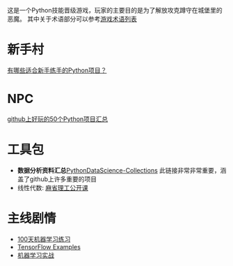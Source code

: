 这是一个Python技能晋级游戏，玩家的主要目的是为了解放攻克蹲守在城堡里的恶魔。
其中关于术语部分可以参考[游戏术语列表](https://zh.wikipedia.org/wiki/%E9%9B%BB%E5%AD%90%E9%81%8A%E6%88%B2%E8%A1%93%E8%AA%9E%E5%88%97%E8%A1%A8)

# 新手村
[有哪些适合新手练手的Python项目？](https://zhuanlan.zhihu.com/p/22164270)

# NPC
[github上好玩的50个Python项目汇总](https://zhuanlan.zhihu.com/p/73089972)

# 工具包
- **数据分析资料汇总**[PythonDataScience-Collections](https://github.com/hi-weijun/PythonDataScience-Collections)
此链接非常非常重要，涵盖了github上许多重要的项目
- 线性代数: [麻省理工公开课](http://open.163.com/newview/movie/courseintro?newurl=%2Fspecial%2Fopencourse%2Fdaishu.html)

# 主线剧情
- [100天机器学习练习](https://github.com/Avik-Jain/100-Days-Of-ML-Code)
- [TensorFlow Examples](https://github.com/aymericdamien/TensorFlow-Examples)
- [机器学习实战](https://github.com/apachecn/AiLearning)
